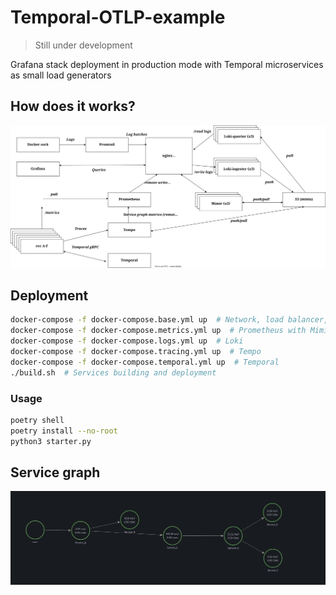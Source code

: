 # Temporal-OTLP-example

> Still under development

Grafana stack deployment in production mode with Temporal microservices as small load generators


## How does it works?

![](img/schema.svg)



## Deployment

```bash
docker-compose -f docker-compose.base.yml up  # Network, load balancer, S3 storage, grafana
docker-compose -f docker-compose.metrics.yml up  # Prometheus with Mimir
docker-compose -f docker-compose.logs.yml up  # Loki
docker-compose -f docker-compose.tracing.yml up  # Tempo
docker-compose -f docker-compose.temporal.yml up  # Temporal
./build.sh  # Services building and deployment
```

### Usage
```bash
poetry shell
poetry install --no-root
python3 starter.py
```

## Service graph

![sg](img/good_sg.png)
